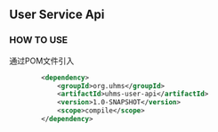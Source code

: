 ## User Service Api


### HOW TO USE

通过POM文件引入
```xml
        <dependency>
            <groupId>org.uhms</groupId>
            <artifactId>uhms-user-api</artifactId>
            <version>1.0-SNAPSHOT</version>
            <scope>compile</scope>
        </dependency>
```